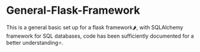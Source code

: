 # General-Flask-Framework
This is a general basic set up for a flask framework:hot_pepper:,
with SQLAlchemy framework for SQL databases,
code has been sufficiently documented for a better understanding:star:.
